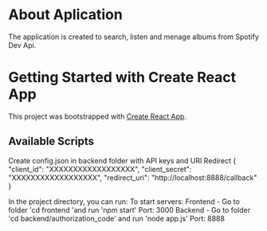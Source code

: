 # About Aplication

The application is created to search, listen and menage albums from Spotify Dev Api.

# Getting Started with Create React App

This project was bootstrapped with [Create React App](https://create-react-app.dev/).

## Available Scripts

Create config.json in backend folder with API keys and URI Redirect
{
"client_id": "XXXXXXXXXXXXXXXXXX",
"client_secret": "XXXXXXXXXXXXXXXXXX",
"redirect_uri": "http://localhost:8888/callback"
}

In the project directory, you can run:
To start servers:
Frontend - Go to folder 'cd frontend 'and run 'npm start' Port: 3000
Backend - Go to folder 'cd backend/authorization_code' and run 'node app.js' Port: 8888
